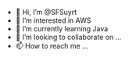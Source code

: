 - 👋 Hi, I’m @SFSuyrt
- 👀 I’m interested in AWS
- 🌱 I’m currently learning Java
- 💞️ I’m looking to collaborate on ...
- 📫 How to reach me ...

<!---
SFSuyrt/SFSuyrt is a ✨ special ✨ repository because its `README.md` (this file) appears on your GitHub profile.
You can click the Preview link to take a look at your changes.
--->
